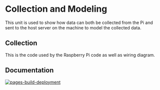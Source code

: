 # Collection and Modeling

This unit is used to show how data can both be collected from the Pi and sent to the host server on the machine to model the collected data.

## Collection

This is the code used by the Raspberry Pi code as well as wiring diagram.

## Documentation

[![pages-build-deployment](https://github.com/chirambaht/Action-Tracer/actions/workflows/pages/pages-build-deployment/badge.svg?branch=collection)](https://github.com/chirambaht/Action-Tracer/actions/workflows/pages/pages-build-deployment)
